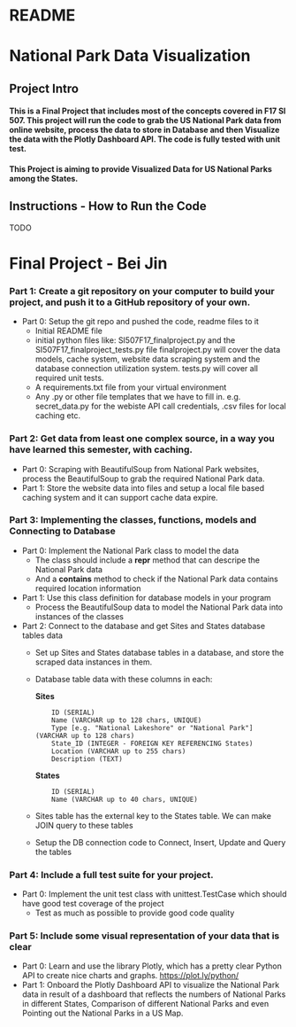# README
# National Park Data Visualization 
## Project Intro
#### This is a Final Project that includes most of the concepts covered in F17 SI 507. This project will run the code to grab the US National Park data from online website, process the data to store in Database and then Visualize the data with the Plotly Dashboard API. The code is fully tested with unit test.

#### This Project is aiming to provide Visualized Data for US National Parks among the States.

## Instructions - How to Run the Code
TODO

# Final Project - Bei Jin

### Part 1: Create a git repository on your computer to build your project, and push it to a GitHub repository of your own.

- Part 0: Setup the git repo and pushed the code, readme files to it
    - Initial README file
    - initial python files like:
		SI507F17_finalproject.py and the  SI507F17_finalproject_tests.py file
		finalproject.py will cover the data models, cache system, website data scraping system and the database connection utilization system.
		tests.py will cover all required unit tests.
	- A requirements.txt file from your virtual environment
	- Any .py or other file templates that we have to fill in. e.g. secret_data.py for the webiste API call credentials, .csv files for local caching etc.


### Part 2: Get data from least one complex source, in a way you have learned this semester, with caching.

- Part 0: Scraping with BeautifulSoup from National Park websites, process the BeautifulSoup to grab the required National Park data.
- Part 1: Store the website data into files and setup a local file based caching system and it can support cache data expire.

### Part 3: Implementing the classes, functions, models and Connecting to Database

- Part 0: Implement the National Park class to model the data
	- The class should include a __repr__ method that can descripe the National Park data
	- And a __contains__ method to check if the National Park data contains required location information
- Part 1: Use this class definition for database models in your program
	- Process the BeautifulSoup data to model the National Park data into instances of the classes
- Part 2: Connect to the database and get Sites and States database tables data
  - Set up Sites and States database tables in a database, and store the scraped data instances in them. 
  - Database table data with these columns in each:
  
	  **Sites**
	  
		    ID (SERIAL)
		    Name (VARCHAR up to 128 chars, UNIQUE)
		    Type [e.g. "National Lakeshore" or "National Park"] (VARCHAR up to 128 chars)
		    State_ID (INTEGER - FOREIGN KEY REFERENCING States)
		    Location (VARCHAR up to 255 chars)
		    Description (TEXT)
	
	  **States**
	
		    ID (SERIAL)
		    Name (VARCHAR up to 40 chars, UNIQUE)
	    
  - Sites table has the external key to the States table. We can make JOIN query to these tables
  - Setup the DB connection code to Connect, Insert, Update and Query the tables
  

### Part 4: Include a full test suite for your project.
- Part 0: Implement the unit test class with unittest.TestCase which should have good test coverage of the project
	-  Test as much as possible to provide good code quality

### Part 5: Include some visual representation of your data that is clear
- Part 0: Learn and use the library Plotly, which has a pretty clear Python API to create nice charts and graphs. https://plot.ly/python/
- Part 1: Onboard the Plotly Dashboard API to visualize the National Park data in result of a dashboard that reflects the numbers of National Parks in different States, 
Comparison of different National Parks and even Pointing out the National Parks in a US Map.
